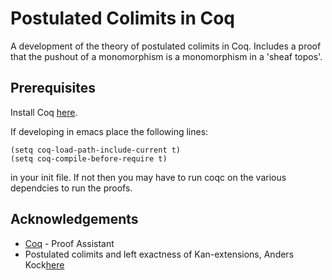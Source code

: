 # Postulated Colimits in Coq

 A development of the theory of postulated colimits in Coq. Includes a proof that the pushout of a monomorphism is a monomorphism in a 'sheaf topos'.

## Prerequisites

Install Coq [here](https://coq.inria.fr/).

If developing in emacs place the following lines:

```
(setq coq-load-path-include-current t)
(setq coq-compile-before-require t)
```

in your init file.
If not then you may have to run coqc on the various dependcies to run the proofs.

## Acknowledgements

* [Coq](https://coq.inria.fr/) - Proof Assistant
* Postulated colimits and left exactness of Kan-extensions, Anders Kock[here](http://home.math.au.dk/kock/postulated.pdf)
